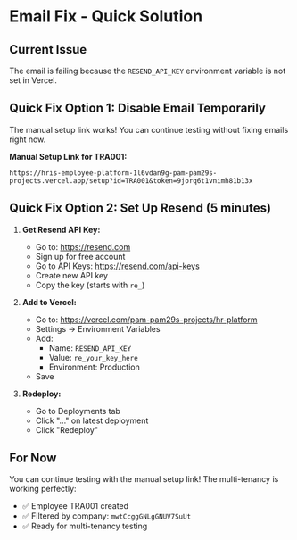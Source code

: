 # Email Fix - Quick Solution

## Current Issue
The email is failing because the `RESEND_API_KEY` environment variable is not set in Vercel.

## Quick Fix Option 1: Disable Email Temporarily

The manual setup link works! You can continue testing without fixing emails right now.

**Manual Setup Link for TRA001:**
```
https://hris-employee-platform-1l6vdan9g-pam-pam29s-projects.vercel.app/setup?id=TRA001&token=9jorq6t1vnimh81b13x
```

## Quick Fix Option 2: Set Up Resend (5 minutes)

1. **Get Resend API Key:**
   - Go to: https://resend.com
   - Sign up for free account
   - Go to API Keys: https://resend.com/api-keys
   - Create new API key
   - Copy the key (starts with `re_`)

2. **Add to Vercel:**
   - Go to: https://vercel.com/pam-pam29s-projects/hr-platform
   - Settings → Environment Variables
   - Add:
     - Name: `RESEND_API_KEY`
     - Value: `re_your_key_here`
     - Environment: Production
   - Save

3. **Redeploy:**
   - Go to Deployments tab
   - Click "..." on latest deployment
   - Click "Redeploy"

## For Now
You can continue testing with the manual setup link! The multi-tenancy is working perfectly:
- ✅ Employee TRA001 created
- ✅ Filtered by company: `mwtCcggGNLgGNUV7SuUt`
- ✅ Ready for multi-tenancy testing
